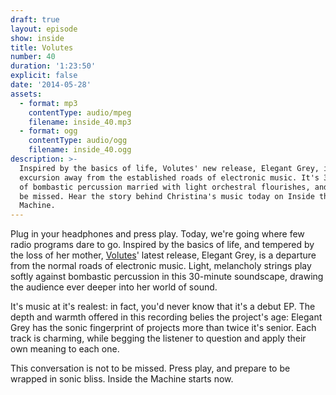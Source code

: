 ```yaml
---
draft: true
layout: episode
show: inside
title: Volutes
number: 40
duration: '1:23:50'
explicit: false
date: '2014-05-28'
assets:
  - format: mp3
    contentType: audio/mpeg
    filename: inside_40.mp3
  - format: ogg
    contentType: audio/ogg
    filename: inside_40.ogg
description: >-
  Inspired by the basics of life, Volutes' new release, Elegant Grey, is an
  excursion away from the established roads of electronic music. It's 30 minutes
  of bombastic percussion married with light orchestral flourishes, and not to
  be missed. Hear the story behind Christina's music today on Inside the
  Machine.
---
```

Plug in your headphones and press play. Today, we're going where few radio programs dare to go. Inspired by the basics of life, and tempered by the loss of her mother, [Volutes](http://www.volutesmusic.com)' latest release, Elegant Grey, is a departure from the normal roads of electronic music. Light, melancholy strings play softly against bombastic percussion in this 30-minute soundscape, drawing the audience ever deeper into her world of sound.

It's music at it's realest: in fact, you'd never know that it's a debut EP. The depth and warmth offered in this recording belies the project's age: Elegant Grey has the sonic fingerprint of projects more than twice it's senior. Each track is charming, while begging the listener to question and apply their own meaning to each one.

This conversation is not to be missed. Press play, and prepare to be wrapped in sonic bliss. Inside the Machine starts now.